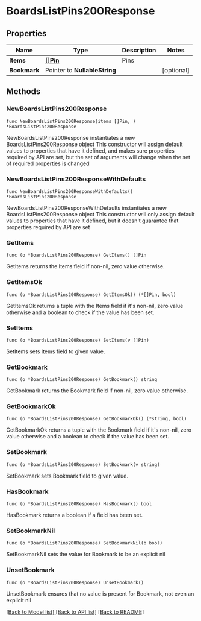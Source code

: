 # BoardsListPins200Response

## Properties

Name | Type | Description | Notes
------------ | ------------- | ------------- | -------------
**Items** | [**[]Pin**](Pin.md) | Pins | 
**Bookmark** | Pointer to **NullableString** |  | [optional] 

## Methods

### NewBoardsListPins200Response

`func NewBoardsListPins200Response(items []Pin, ) *BoardsListPins200Response`

NewBoardsListPins200Response instantiates a new BoardsListPins200Response object
This constructor will assign default values to properties that have it defined,
and makes sure properties required by API are set, but the set of arguments
will change when the set of required properties is changed

### NewBoardsListPins200ResponseWithDefaults

`func NewBoardsListPins200ResponseWithDefaults() *BoardsListPins200Response`

NewBoardsListPins200ResponseWithDefaults instantiates a new BoardsListPins200Response object
This constructor will only assign default values to properties that have it defined,
but it doesn't guarantee that properties required by API are set

### GetItems

`func (o *BoardsListPins200Response) GetItems() []Pin`

GetItems returns the Items field if non-nil, zero value otherwise.

### GetItemsOk

`func (o *BoardsListPins200Response) GetItemsOk() (*[]Pin, bool)`

GetItemsOk returns a tuple with the Items field if it's non-nil, zero value otherwise
and a boolean to check if the value has been set.

### SetItems

`func (o *BoardsListPins200Response) SetItems(v []Pin)`

SetItems sets Items field to given value.


### GetBookmark

`func (o *BoardsListPins200Response) GetBookmark() string`

GetBookmark returns the Bookmark field if non-nil, zero value otherwise.

### GetBookmarkOk

`func (o *BoardsListPins200Response) GetBookmarkOk() (*string, bool)`

GetBookmarkOk returns a tuple with the Bookmark field if it's non-nil, zero value otherwise
and a boolean to check if the value has been set.

### SetBookmark

`func (o *BoardsListPins200Response) SetBookmark(v string)`

SetBookmark sets Bookmark field to given value.

### HasBookmark

`func (o *BoardsListPins200Response) HasBookmark() bool`

HasBookmark returns a boolean if a field has been set.

### SetBookmarkNil

`func (o *BoardsListPins200Response) SetBookmarkNil(b bool)`

 SetBookmarkNil sets the value for Bookmark to be an explicit nil

### UnsetBookmark
`func (o *BoardsListPins200Response) UnsetBookmark()`

UnsetBookmark ensures that no value is present for Bookmark, not even an explicit nil

[[Back to Model list]](../README.md#documentation-for-models) [[Back to API list]](../README.md#documentation-for-api-endpoints) [[Back to README]](../README.md)


